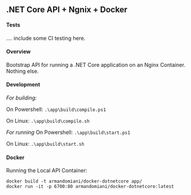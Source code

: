 ## .NET Core API + Ngnix + Docker

#### Tests

.... include some CI testing here.

#### Overview

Bootstrap API for running a .NET Core application on an Nginx Container. Nothing else. 

#### Development 

*For building:*

On Powershell:
```.\app\build\compile.ps1```

On Linux:
```.\app\build\compile.sh```


*For running*
On Powershell:
```.\app\build\start.ps1```

On Linux:
```.\app\build\start.sh```

#### Docker

Running the Local API Container:
```
docker build -t armandomiani/docker-dotnetcore app/
docker run -it -p 6700:80 armandomiani/docker-dotnetcore:latest
```

